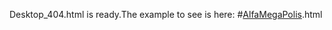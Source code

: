 Desktop_404.html is ready.The example to see is here: #[AlfaMegaPolis](https://github.com/akhremYuri/AlfaMegaPolis/readme.md).html
